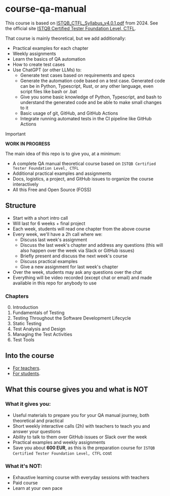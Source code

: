 # course-qa-manual

This course is based on [ISTQB_CTFL_Syllabus_v4.0.1.pdf](docs/ISTQB_CTFL_Syllabus_v4.0.1.pdf) from 2024. See the official site [ISTQB Certified Tester Foundation Level, CTFL](https://www.istqb.org/certifications/certified-tester-foundation-level-ctfl-v4-0/).

That course is mainly theoretical, but we add additionally:
- Practical examples for each chapter
- Weekly assignments
- Learn the basics of QA automation
- How to create test cases
- Use ChatGPT (or other LLMs) to:
  - Generate test cases based on requirements and specs
  - Generate the automation code based on a test case. Generated code can be in Python, Typescript, Rust, or any other language, even script files like bash or .bat
  - Give you some basic knowledge of Python, Typescript, and bash to understand the generated code and be able to make small changes to it
  - Basic usage of git, GitHub, and GitHub Actions
  - Integrate running automated tests in the CI pipeline like GitHub Actions

> [!IMPORTANT]
> **WORK IN PROGRESS**
> 
> The main idea of this repo is to give you, at a minimum:
> - A complete QA manual theoretical course based on `ISTQB Certified Tester Foundation Level, CTFL`
> - Additional practical examples and assignments
> - Docs, logistics, a project, and GitHub issues to organize the course interactively
> - All this Free and Open Source (FOSS)

## Structure

- Start with a short intro call
- Will last for 6 weeks + final project
- Each week, students will read one chapter from the above course
- Every week, we'll have a 2h call where we:
  - Discuss last week's assignment
  - Discuss the last week's chapter and address any questions (this will also happen over the week via Slack or GitHub issues)
  - Briefly present and discuss the next week's course
  - Discuss practical examples
  - Give a new assignment for last week's chapter
- Over the week, students may ask any questions over the chat
- Everything will be video recorded (except chat or email) and made available in this repo for anybody to use

### Chapters

0. Introduction
1. Fundamentals of Testing
2. Testing Throughout the Software Development Lifecycle
3. Static Testing
4. Test Analysis and Design
5. Managing the Test Activities
6. Test Tools

## Into the course

- [For teachers](docs/teachers.md).
- [For students](docs/students.md).

## What this course gives you and what is **NOT**

### What it gives you:

- Useful materials to prepare you for your QA manual journey, both theoretical and practical
- Short weekly interactive calls (2h) with teachers to teach you and answer your questions
- Ability to talk to them over GitHub issues or Slack over the week
- Practical examples and weekly assignments
- Save you about **600 EUR**, as this is the preparation course for `ISTQB Certified Tester Foundation Level, CTFL` cost

### What it's **NOT**:

- Exhaustive learning course with everyday sessions with teachers
- Paid course
- Learn at your own pace
